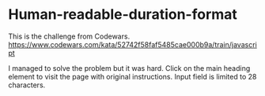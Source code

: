 # Human-readable-duration-format
This is the challenge from Codewars.
https://www.codewars.com/kata/52742f58faf5485cae000b9a/train/javascript 

I managed to solve the problem but it was hard.
Click on the main heading element to visit the page with original instructions.
Input field is limited to 28 characters.
